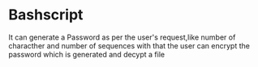 # Bashscript

It can generate a Password as per the user's request,like number of characther and number of sequences with that the user can encrypt the password which is generated and decypt a file
